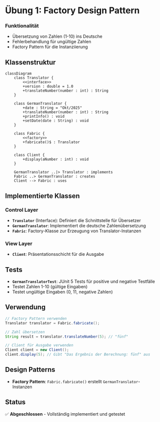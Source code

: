 # Übung 1: Factory Design Pattern 


### Funktionalität
- Übersetzung von Zahlen (1-10) ins Deutsche
- Fehlerbehandlung für ungültige Zahlen
- Factory Pattern für die Instanziierung

## Klassenstruktur

```mermaid
classDiagram
    class Translator {
        <<interface>>
        +version : double = 1.0
        +translateNumber(number : int) : String
    }
    
    class GermanTranslator {
        +date : String = "Okt/2025"
        +translateNumber(number : int) : String
        +printInfo() : void
        +setDate(date : String) : void
    }
    
    class Fabric {
        <<factory>>
        +fabricate()$ : Translator
    }
    
    class Client {
        +display(aNumber : int) : void
    }
    
    GermanTranslator ..|> Translator : implements
    Fabric ..> GermanTranslator : creates
    Client --> Fabric : uses
```

## Implementierte Klassen

### Control Layer
- **`Translator`** (Interface): Definiert die Schnittstelle für Übersetzer
- **`GermanTranslator`**: Implementiert die deutsche Zahlenübersetzung
- **`Fabric`**: Factory-Klasse zur Erzeugung von Translator-Instanzen

### View Layer
- **`Client`**: Präsentationsschicht für die Ausgabe

## Tests

- **`GermanTranslatorTest`**: JUnit 5 Tests für positive und negative Testfälle
- Testet Zahlen 1-10 (gültige Eingaben)
- Testet ungültige Eingaben (0, 11, negative Zahlen)

## Verwendung

```java
// Factory Pattern verwenden
Translator translator = Fabric.fabricate();

// Zahl übersetzen
String result = translator.translateNumber(5); // "fünf"

// Client für Ausgabe verwenden
Client client = new Client();
client.display(5); // Gibt "Das Ergebnis der Berechnung: fünf" aus
```

## Design Patterns

- **Factory Pattern**: `Fabric.fabricate()` erstellt `GermanTranslator`-Instanzen

## Status
✅ **Abgeschlossen** - Vollständig implementiert und getestet

